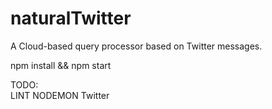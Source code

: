 # naturalTwitter
 A Cloud-based query processor based on Twitter messages.

npm install && npm start

TODO:\
LINT 
NODEMON
Twitter